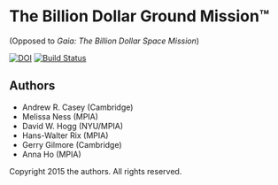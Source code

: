 The Billion Dollar Ground Mission™
==================================

(Opposed to *Gaia: The Billion Dollar Space Mission*)

[![DOI](https://zenodo.org/badge/5681/andycasey/luminosity-cannon.svg)](https://zenodo.org/badge/latestdoi/5681/andycasey/luminosity-cannon) [![Build Status](https://travis-ci.org/andycasey/luminosity-cannon.svg?branch=master)](https://travis-ci.org/andycasey/luminosity-cannon)

Authors
-------
- Andrew R. Casey (Cambridge)
- Melissa Ness (MPIA)
- David W. Hogg (NYU/MPIA)
- Hans-Walter Rix (MPIA)
- Gerry Gilmore (Cambridge)
- Anna Ho (MPIA)

Copyright 2015 the authors. All rights reserved.
